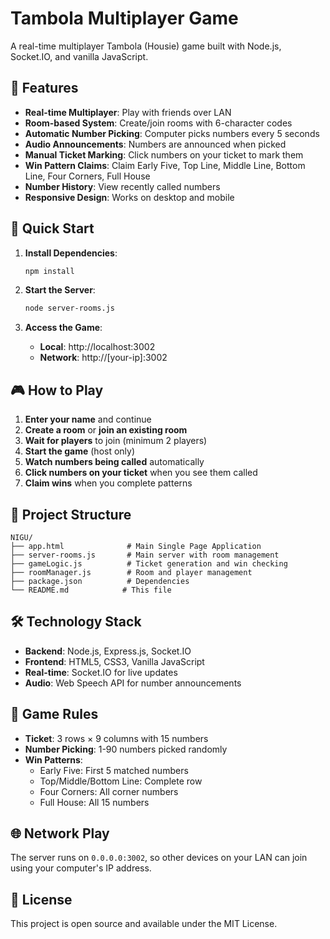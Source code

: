 # Tambola Multiplayer Game

A real-time multiplayer Tambola (Housie) game built with Node.js, Socket.IO, and vanilla JavaScript.

## 🎯 Features

- **Real-time Multiplayer**: Play with friends over LAN
- **Room-based System**: Create/join rooms with 6-character codes
- **Automatic Number Picking**: Computer picks numbers every 5 seconds
- **Audio Announcements**: Numbers are announced when picked
- **Manual Ticket Marking**: Click numbers on your ticket to mark them
- **Win Pattern Claims**: Claim Early Five, Top Line, Middle Line, Bottom Line, Four Corners, Full House
- **Number History**: View recently called numbers
- **Responsive Design**: Works on desktop and mobile

## 🚀 Quick Start

1. **Install Dependencies**:
   ```bash
   npm install
   ```

2. **Start the Server**:
   ```bash
   node server-rooms.js
   ```

3. **Access the Game**:
   - **Local**: http://localhost:3002
   - **Network**: http://[your-ip]:3002

## 🎮 How to Play

1. **Enter your name** and continue
2. **Create a room** or **join an existing room**
3. **Wait for players** to join (minimum 2 players)
4. **Start the game** (host only)
5. **Watch numbers being called** automatically
6. **Click numbers on your ticket** when you see them called
7. **Claim wins** when you complete patterns

## 📁 Project Structure

```
NIGU/
├── app.html              # Main Single Page Application
├── server-rooms.js       # Main server with room management
├── gameLogic.js          # Ticket generation and win checking
├── roomManager.js        # Room and player management
├── package.json          # Dependencies
└── README.md            # This file
```

## 🛠️ Technology Stack

- **Backend**: Node.js, Express.js, Socket.IO
- **Frontend**: HTML5, CSS3, Vanilla JavaScript
- **Real-time**: Socket.IO for live updates
- **Audio**: Web Speech API for number announcements

## 🎲 Game Rules

- **Ticket**: 3 rows × 9 columns with 15 numbers
- **Number Picking**: 1-90 numbers picked randomly
- **Win Patterns**:
  - Early Five: First 5 matched numbers
  - Top/Middle/Bottom Line: Complete row
  - Four Corners: All corner numbers
  - Full House: All 15 numbers

## 🌐 Network Play

The server runs on `0.0.0.0:3002`, so other devices on your LAN can join using your computer's IP address.

## 📝 License

This project is open source and available under the MIT License.